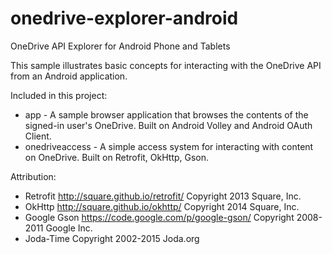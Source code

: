 # onedrive-explorer-android
OneDrive API Explorer for Android Phone and Tablets

This sample illustrates basic concepts for interacting with the OneDrive API
from an Android application.

Included in this project:

* app - A sample browser application that browses the contents of the signed-in user's OneDrive. Built on Android Volley and Android OAuth Client.
* onedriveaccess - A simple access system for interacting with content on OneDrive. Built on Retrofit, OkHttp,  Gson.

Attribution:

* Retrofit http://square.github.io/retrofit/ Copyright 2013 Square, Inc.
* OkHttp http://square.github.io/okhttp/ Copyright 2014 Square, Inc.
* Google Gson https://code.google.com/p/google-gson/ Copyright 2008-2011 Google Inc.
* Joda-Time Copyright 2002-2015 Joda.org

  
